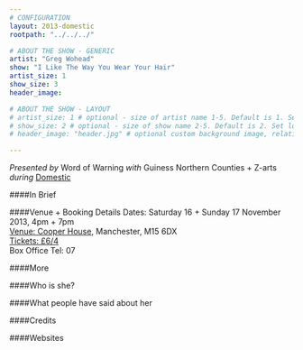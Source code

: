 ```yaml
---
# CONFIGURATION
layout: 2013-domestic
rootpath: "../../../"

# ABOUT THE SHOW - GENERIC
artist: "Greg Wohead"
show: "I Like The Way You Wear Your Hair"
artist_size: 1
show_size: 3
header_image:

# ABOUT THE SHOW - LAYOUT
# artist_size: 1 # optional - size of artist name 1-5. Default is 1. Set longer names to lower values
# show_size: 2 # optional - size of show name 2-5. Default is 2. Set longer names to lower values
# header_image: "header.jpg" # optional custom background image, relative to current page

---
```

*Presented by* Word of Warning *with* Guiness Northern Counties + Z-arts       
*during* [Domestic](/current/2013-domestic/index.html)        

####In Brief
        
####Venue + Booking Details
Dates: Saturday 16 + Sunday 17 November 2013, 4pm + 7pm     
[Venue: Cooper House](), Manchester, M15 6DX    
[Tickets: £6/4]()    
Box Office Tel: 07     
         
####More      
       
####Who is she?    
              
####What people have said about her       

####Credits        
        
####Websites        
